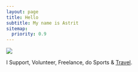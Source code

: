 ```yaml
---
layout: page
title: Hello
subtitle: My name is Astrit
sitemap:
  priority: 0.9
---
```


<img src="{{ '/assets/img/A.png' | prepend: site.baseurl }}" id="about-img">

<div id="describe-text">
	<p>I Support, Volunteer, Freelance, do Sports & <a href="{{ '/TravelMap' | prepend: site.baseurl }}">Travel</a>.</p>
</div>
